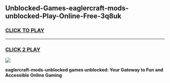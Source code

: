 
## Unblocked-Games-eaglercraft-mods-unblocked-Play-Online-Free-3q8uk
<h3>
<a href="https://premium76.site?title=eaglercraft-mods-unblocked&ref=26A">CLICK TO PLAY</a></h3>
<hr>

<h3>
<a href="https://premium76.site?title=eaglercraft-mods-unblocked&ref=26A">CLICK 2 PLAY</a>
  
</h3>

<a href="https://premium76.site?title=eaglercraft-mods-unblocked&ref=26A"><img src="https://clearcache.store/games.png"></a>


**eaglercraft-mods-unblocked games unblocked: Your Gateway to Fun and Accessible Online Gaming**
